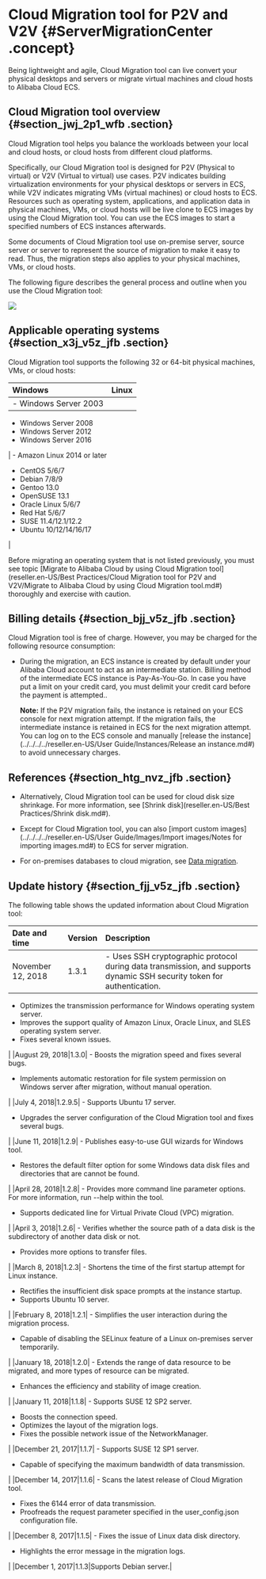 # Cloud Migration tool for P2V and V2V {#ServerMigrationCenter .concept}

Being lightweight and agile, Cloud Migration tool can live convert your physical desktops and servers or migrate virtual machines and cloud hosts to Alibaba Cloud ECS.

## Cloud Migration tool overview {#section_jwj_2p1_wfb .section}

Cloud Migration tool helps you balance the workloads between your local and cloud hosts, or cloud hosts from different cloud platforms.

Specifically, our Cloud Migration tool is designed for P2V \(Physical to virtual\) or V2V \(Virtual to virtual\) use cases. P2V indicates building virtualization environments for your physical desktops or servers in ECS, while V2V indicates migrating VMs \(virtual machines\) or cloud hosts to ECS. Resources such as operating system, applications, and application data in physical machines, VMs, or cloud hosts will be live clone to ECS images by using the Cloud Migration tool. You can use the ECS images to start a specified numbers of ECS instances afterwards.

Some documents of Cloud Migration tool use on-premise server, source server or server to represent the source of migration to make it easy to read. Thus, the migration steps also applies to your physical machines, VMs, or cloud hosts.

The following figure describes the general process and outline when you use the Cloud Migration tool:

![](http://static-aliyun-doc.oss-cn-hangzhou.aliyuncs.com/assets/img/9832/154268210032321_en-US.png)

## Applicable operating systems {#section_x3j_v5z_jfb .section}

Cloud Migration tool supports the following 32 or 64-bit physical machines, VMs, or cloud hosts:

|Windows|Linux|
|:------|:----|
| -   Windows Server 2003
-   Windows Server 2008
-   Windows Server 2012
-   Windows Server 2016

 | -   Amazon Linux 2014 or later
-   CentOS 5/6/7
-   Debian 7/8/9
-   Gentoo 13.0
-   OpenSUSE 13.1
-   Oracle Linux 5/6/7
-   Red Hat 5/6/7
-   SUSE 11.4/12.1/12.2
-   Ubuntu 10/12/14/16/17

 |

Before migrating an operating system that is not listed previously, you must see topic [Migrate to Alibaba Cloud by using Cloud Migration tool](reseller.en-US/Best Practices/Cloud Migration tool for P2V and V2V/Migrate to Alibaba Cloud by using Cloud Migration tool.md#) thoroughly and exercise with caution.

## Billing details {#section_bjj_v5z_jfb .section}

Cloud Migration tool is free of charge. However, you may be charged for the following resource consumption:

-   During the migration, an ECS instance is created by default under your Alibaba Cloud account to act as an intermediate station. Billing method of the intermediate ECS instance is Pay-As-You-Go. In case you have put a limit on your credit card, you must delimit your credit card before the payment is attempted..

    **Note:** If the P2V migration fails, the instance is retained on your ECS console for next migration attempt. If the migration fails, the intermediate instance is retained in ECS for the next migration attempt. You can log on to the ECS console and manually [release the instance](../../../../reseller.en-US/User Guide/Instances/Release an instance.md#) to avoid unnecessary charges.


## References {#section_htg_nvz_jfb .section}

-   Alternatively, Cloud Migration tool can be used for cloud disk size shrinkage. For more information, see [Shrink disk](reseller.en-US/Best Practices/Shrink disk.md#).

-   Except for Cloud Migration tool, you can also [import custom images](../../../../reseller.en-US/User Guide/Images/Import images/Notes for importing images.md#) to ECS for server migration.

-   For on-premises databases to cloud migration, see [Data migration](https://partners-intl.aliyun.com/help/doc-detail/26594.htm).


## Update history {#section_fjj_v5z_jfb .section}

The following table shows the updated information about Cloud Migration tool:

|Date and time|Version|Description|
|:------------|:------|:----------|
|November 12, 2018|1.3.1| -   Uses SSH cryptographic protocol during data transmission, and supports dynamic SSH security token for authentication.
-   Optimizes the transmission performance for Windows operating system server.
-   Improves the support quality of Amazon Linux, Oracle Linux, and SLES operating system server.
-   Fixes several known issues.

 |
|August 29, 2018|1.3.0| -   Boosts the migration speed and fixes several bugs.
-   Implements automatic restoration for file system permission on Windows server after migration, without manual operation.

 |
|July 4, 2018|1.2.9.5| -   Supports Ubuntu 17 server.
-   Upgrades the server configuration of the Cloud Migration tool and fixes several bugs.

 |
|June 11, 2018|1.2.9| -   Publishes easy-to-use GUI wizards for Windows tool.
-   Restores the default filter option for some Windows data disk files and directories that are cannot be found.

 |
|April 28, 2018|1.2.8| -   Provides more command line parameter options. For more information, run --help within the tool.
-   Supports dedicated line for Virtual Private Cloud \(VPC\) migration.

 |
|April 3, 2018|1.2.6| -   Verifies whether the source path of a data disk is the subdirectory of another data disk or not.
-   Provides more options to transfer files.

 |
|March 8, 2018|1.2.3| -   Shortens the time of the first startup attempt for Linux instance.
-   Rectifies the insufficient disk space prompts at the instance startup.
-   Supports Ubuntu 10 server.

 |
|February 8, 2018|1.2.1| -   Simplifies the user interaction during the migration process.
-   Capable of disabling the SELinux feature of a Linux on-premises server temporarily.

 |
|January 18, 2018|1.2.0| -   Extends the range of data resource to be migrated, and more types of resource can be migrated.
-   Enhances the efficiency and stability of image creation.

 |
|January 11, 2018|1.1.8| -   Supports SUSE 12 SP2 server.
-   Boosts the connection speed.
-   Optimizes the layout of the migration logs.
-   Fixes the possible network issue of the NetworkManager.

 |
|December 21, 2017|1.1.7| -   Supports SUSE 12 SP1 server.
-   Capable of specifying the maximum bandwidth of data transmission.

 |
|December 14, 2017|1.1.6| -   Scans the latest release of Cloud Migration tool.
-   Fixes the 6144 error of data transmission.
-   Proofreads the request parameter specified in the user\_config.json configuration file.

 |
|December 8, 2017|1.1.5| -   Fixes the issue of Linux data disk directory.
-   Highlights the error message in the migration logs.

 |
|December 1, 2017|1.1.3|Supports Debian server.|

